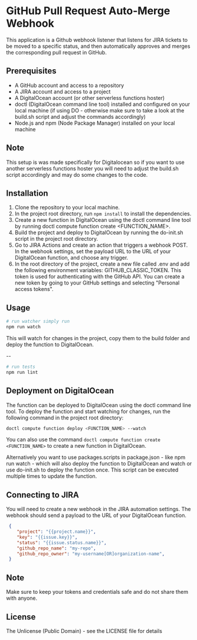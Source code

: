 # GitHub Pull Request Auto-Merge Webhook

This application is a Github webhook listener that listens for JIRA tickets to be moved to a specific status, and then automatically approves and merges the corresponding pull request in GitHub.

## Prerequisites
- A GitHub account and access to a repository
- A JIRA account and access to a project
- A DigitalOcean account (or other serverless functions hoster)
- doctl (DigitalOcean command line tool) installed and configured on your local machine (if using DO - otherwise make sure to take a look at the build.sh script and adjust the commands accordingly)
- Node.js and npm (Node Package Manager) installed on your local machine

## Note
This setup is was made specifically for Digitalocean so if you want to use another serverless functions hoster you will need to adjust the build.sh script accordingly and may do some changes to the code.

## Installation
1. Clone the repository to your local machine.
2. In the project root directory, run `npm install` to install the dependencies.
3. Create a new function in DigitalOcean using the doctl command line tool by running doctl compute function create <FUNCTION_NAME>.
4. Build the project and deploy to DigitalOcean by running the do-init.sh script in the project root directory.
5. Go to JIRA Actions and create an action that triggers a webhook POST. In the webhook settings, set the payload URL to the URL of your DigitalOcean function, and choose any trigger.
6. In the root directory of the project, create a new file called .env and add the following environment variables:
GITHUB_CLASSIC_TOKEN.
This token is used for authenticating with the GitHub API. You can create a new token by going to your GitHub settings and selecting "Personal access tokens".

## Usage
```bash
# run watcher simply run
npm run watch
```
This will watch for changes in the project, copy them to the build folder and deploy the function to DigitalOcean.

--

```bash
# run tests 
npm run lint
```

## Deployment on DigitalOcean
The function can be deployed to DigitalOcean using the doctl command line tool. To deploy the function and start watching for changes, run the following command in the project root directory:

```bash 
doctl compute function deploy <FUNCTION_NAME> --watch
```

You can also use the command `doctl compute function create <FUNCTION_NAME>` to create a new function in DigitalOcean. 

Alternatively you want to use packages.scripts in package.json - like npm run watch - which will also deploy the function to DigitalOcean and watch or
use do-init.sh to deploy the function once. This script can be executed multiple times to update the function.

## Connecting to JIRA
You will need to create a new webhook in the JIRA automation settings. The webhook should send a payload to the URL of your DigitalOcean function.

```json
 {
    "project": "{{project.name}}",
    "key": "{{issue.key}}",
    "status": "{{issue.status.name}}",
    "github_repo_name": "my-repo",
    "github_repo_owner": "my-username[OR]organization-name",
 }
```

## Note
Make sure to keep your tokens and credentials safe and do not share them with anyone.



## License 
The Unlicense (Public Domain) - see the LICENSE file for details